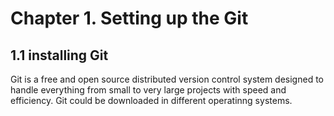 # Chapter 1. Setting up the Git
## 1.1 installing Git
Git is a free and open source distributed version control system designed to handle everything from small to very large projects with speed and efficiency. Git could be downloaded in different operatinng systems.

